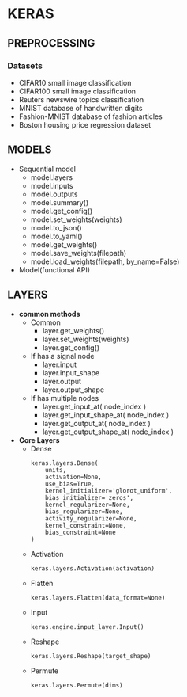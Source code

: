 # KERAS
[Homepage]: https://keras.io/

## PREPROCESSING
### Datasets
* CIFAR10 small image classification
* CIFAR100 small image classification
* Reuters newswire topics classification
* MNIST database of handwritten digits
* Fashion-MNIST database of fashion articles
* Boston housing price regression dataset
## MODELS
* Sequential model
    - model.layers
    - model.inputs
    - model.outputs
    - model.summary()
    - model.get_config()
    - model.set_weights(weights)
    - model.to_json()
    - model.to_yaml()
    - model.get_weights()
    - model.save_weights(filepath)
    - model.load_weights(filepath, by_name=False)
* Model(functional API)
## LAYERS
* **common methods**
    + Common
        - layer.get_weights()
        - layer.set_weights(weights)
        - layer.get_config()
    + If has a signal node
        - layer.input
        - layer.input_shape
        - layer.output
        - layer.output_shape
    + If has multiple nodes 
        - layer.get_input_at( node_index )
        - layer.get_input_shape_at( node_index )
        - layer.get_output_at( node_index )
        - layer.get_output_shape_at( node_index )
* **Core Layers**
    + Dense
      ```
      keras.layers.Dense(
          units, 
          activation=None, 
          use_bias=True, 
          kernel_initializer='glorot_uniform', 
          bias_initializer='zeros', 
          kernel_regularizer=None, 
          bias_regularizer=None, 
          activity_regularizer=None, 
          kernel_constraint=None, 
          bias_constraint=None
      )
      ```
    + Activation
      ```
      keras.layers.Activation(activation)
      ```
    + Flatten
      ```
      keras.layers.Flatten(data_format=None)
      ```
    + Input
      ```
      keras.engine.input_layer.Input()
      ```
    + Reshape
      ```
      keras.layers.Reshape(target_shape)
      ```
    + Permute
      ```
      keras.layers.Permute(dims)
      ```



